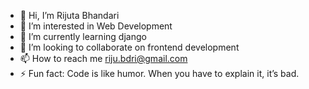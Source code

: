 - 👋 Hi, I’m Rijuta Bhandari
- 👀 I’m interested in Web Development
- 🌱 I’m currently learning django
- 💞️ I’m looking to collaborate on frontend development
- 📫 How to reach me riju.bdri@gmail.com
- ⚡ Fun fact: Code is like humor. When you have to explain it, it’s bad.
<!---
bdririjuta/bdririjuta is a ✨ special ✨ repository because its `README.md` (this file) appears on your GitHub profile.
You can click the Preview link to take a look at your changes.
--->
